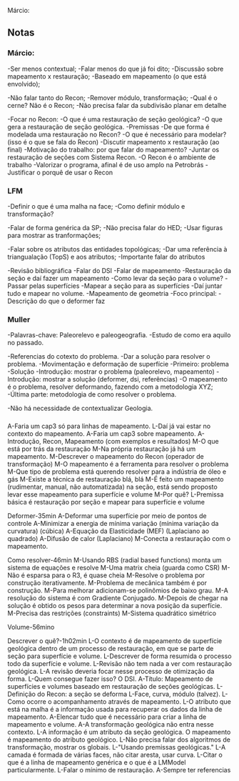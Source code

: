Márcio:
## Notas

### Márcio:
-Ser menos contextual;
-Falar menos do que já foi dito;
-Discussão sobre mapeamento x restauração;
-Baseado em mapeamento (o que está envolvido);

-Não falar tanto do Recon;
-Remover módulo, transformação;
-Qual é o cerne? Não é o Recon;
-Não precisa falar da subdivisão planar em detalhe

-Focar no Recon:
 -O que é uma restauração de seção geológica?
 -O que gera a restauração de seção geológica.
 -Premissas
 -De que forma é modelada uma restauração no Recon?
 -O que é necessário para modelar? (isso é o que se fala do Recon)
-Discutir mapeamento x restauração (ao final)
-Motivação do trabalho: por que falar do mapeamento?
-Juntar os restauração de seções com Sistema Recon.
-O Recon é o ambiente de trabalho
-Valorizar o programa, afinal é de uso amplo na Petrobrás
-Justificar o porquê de usar o Recon

### LFM
-Definir o que é uma malha na face;
-Como definir módulo e transformação?

-Falar de forma genérica da SP;
-Não precisa falar do HED;
-Usar figuras para mostrar as tranformações;

-Falar sobre os atributos das entidades topológicas;
-Dar uma referência à triangualação (TopS) e aos atributos;
-Importante falar do atributos

-Revisão bibliográfica
 -Falar do DSI
 -Falar de mapeamento
-Restauração da seção e daí fazer um mapeamento
-Como levar da seção para o volume? 
 -Passar pelas superfícies
 -Mapear a seção para as superfícies
 -Daí juntar tudo e mapear no volume.
-Mapeamento de geometria
-Foco principal:
 -Descrição do que o deformer faz

### Muller
-Palavras-chave: Paleorelevo e paleogeografia.
-Estudo de como era aquilo no passado.

-Referencias do cotexto do problema.
-Dar a solução para resolver o problema.
 -Movimentação e deformação de superfície
-Primeiro: problema
-Solução
-Introdução: mostrar o problema (paleorelevo, mapeamento)
-Introdução: mostrar a solução (deformer, dsi, referências)
-O mapeamento é o problema, resolver deformando, fazendo com a metodologia XYZ;
-Última parte: metodologia de como resolver o problema.

-Não há necessidade de contextualizar Geologia.

###

A-Faria um cap3 só para linhas de mapeamento.
L-Daí já vai estar no contexto do mapeamento.
A-Faria um cap3 sobre mapeamento.
A-Introdução, Recon, Mapeamento (com exemplos e resultados)
M-O que está por trás da restauração
M-Na própria restauração já há um mapeamento.
M-Descrever o mapeamento do Recon (operador de transformação)
M-O mapeamento é a ferramenta para resolver o problema
M-Que tipo de problema está querendo resolver para a indústria de óleo e gás
M-Existe a técnica de restauração blá, blá
M-É feito um mapeamento (rudimentar, manual, não automatizada) na seção, está sendo proposto levar esse mapeamento para superfície e volume
M-Por quê?
L-Premissa básica é restauração por seção e mapear para superfície e volume

Deformer-35min
A-Deformar uma superfície por meio de pontos de controle
A-Minimizar a energia de mínima variação (mínima variação da curvatura) (cúbica)
A-Equação da Elasticidade (MEF) (Laplaciano ao quadrado)
A-Difusão de calor (Laplaciano)
M-Conecta a restauração com o mapeamento.

Como resolver-46min
M-Usando RBS (radial based functions) monta um sistema de equações e resolve
M-Uma matrix cheia (guarda como CSR)
M-Não é esparsa para o R3, é quase cheia
M-Resolve o problema por construção iterativamente.
M-Problema de mecânica também é por construção.
M-Para melhorar adicionam-se polinômios de baixo grau.
M-A resolução do sistema é com Gradiente Conjugado.
M-Depois de chegar na solução é obtido os pesos para determinar a nova posição da superfície.
M-Precisa das restrições (constraints)
M-Sistema quadrático simétrico

Volume-56mino

Descrever o quê?-1h02min
L-O contexto é de mapeamento de superfície geológica dentro de um processo de restauração, em que se parte de seção para superfície e volume.
L-Descrever de forma resumida o processo todo da superfície e volume.
L-Revisão não tem nada a ver com restauração geológica.
L-A revisão deveria focar nesse processo de otimização da forma.
L-Quem consegue fazer isso? O DSI.
A-Título: Mapeamento de superfícies e volumes baseado em restauração de seções geológicas.
L-Definição do Recon: a seção se deforma
L-Face, curva, módulo (talvez).
L-Como ocorre o acompanhamento através de mapeamento.
L-O atributo que está na malha é a informação usada para recuperar os dados da linha de mapeamento.
A-Elencar tudo que é necessário para criar a linha de mapeamento e volume.
A-A transformação geológica não entra nesse contexto.
L-A informação é um atributo da seção geológica. O mapeamento é mapeamento do atributo geológico.
L-Não precisa falar dos algoritmos de transformação, mostrar os globais.
L-"Usando premissas geológicas."
L-A camada é formada de várias faces, não citar aresta, usar curva.
L-Citar o que é a linha de mapeamento genérica e o que é a LMModel particularmente.
L-Falar o mínimo de restauração.
A-Sempre ter referencias







